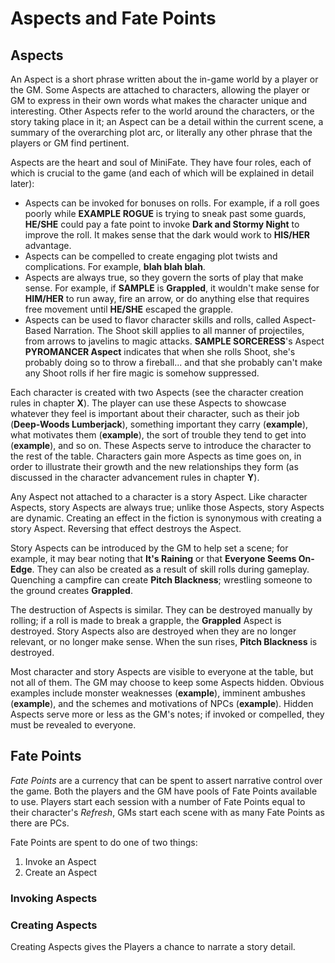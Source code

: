 # Aspects and Fate Points

## Aspects

An Aspect is a short phrase written about the in-game world by a player or the
GM. Some Aspects are attached to characters, allowing the player or GM to
express in their own words what makes the character unique and interesting.
Other Aspects refer to the world around the characters, or the story taking
place in it; an Aspect can be a detail within the current scene, a summary of
the overarching plot arc, or literally any other phrase that the players or GM
find pertinent.

Aspects are the heart and soul of MiniFate. They have four roles, each of
which is crucial to the game (and each of which will be explained in detail
later):

- Aspects can be invoked for bonuses on rolls. For example, if a roll goes
  poorly while **EXAMPLE ROGUE** is trying to sneak past some guards,
  **HE/SHE** could pay a fate point to invoke **Dark and Stormy Night** to
  improve the roll. It makes sense that the dark would work to **HIS/HER**
  advantage.
- Aspects can be compelled to create engaging plot twists and complications.
  For example, **blah blah blah**.
- Aspects are always true, so they govern the sorts of play that make sense.
  For example, if **SAMPLE** is **Grappled**, it wouldn't make sense for
  **HIM/HER** to run away, fire an arrow, or do anything else that requires
  free movement until **HE/SHE** escaped the grapple.
- Aspects can be used to flavor character skills and rolls, called
  Aspect-Based Narration. The Shoot skill applies to all manner of
  projectiles, from arrows to javelins to magic attacks. **SAMPLE
  SORCERESS**'s Aspect **PYROMANCER Aspect** indicates that when she rolls
  Shoot, she's probably doing so to throw a fireball... and that she probably
  can't make any Shoot rolls if her fire magic is somehow suppressed.

Each character is created with two Aspects (see the character creation rules
in chapter **X**). The player can use these Aspects to showcase whatever they
feel is important about their character, such as their job (**Deep-Woods
Lumberjack**), something important they carry (**example**), what motivates
them (**example**), the sort of trouble they tend to get into (**example**),
and so on. These Aspects serve to introduce the character to the rest of the
table. Characters gain more Aspects as time goes on, in order to illustrate
their growth and the new relationships they form (as discussed in the
character advancement rules in chapter **Y**).

Any Aspect not attached to a character is a story Aspect. Like character
Aspects, story Aspects are always true; unlike those Aspects, story Aspects
are dynamic. Creating an effect in the fiction is synonymous with creating a
story Aspect. Reversing that effect destroys the Aspect.

Story Aspects can be introduced by the GM to help set a scene; for example, it
may bear noting that **It's Raining** or that **Everyone Seems On-Edge**. They
can also be created as a result of skill rolls during gameplay. Quenching a
campfire can create **Pitch Blackness**; wrestling someone to the ground
creates **Grappled**.

The destruction of Aspects is similar. They can be destroyed manually by
rolling; if a roll is made to break a grapple, the **Grappled** Aspect is
destroyed. Story Aspects also are destroyed when they are no longer relevant,
or no longer make sense. When the sun rises, **Pitch Blackness** is destroyed.

Most character and story Aspects are visible to everyone at the table, but not
all of them. The GM may choose to keep some Aspects hidden.  Obvious examples
include monster weaknesses (**example**), imminent ambushes (**example**), and
the schemes and motivations of NPCs (**example**). Hidden Aspects serve more
or less as the GM's notes; if invoked or compelled, they must be revealed to
everyone.

## Fate Points

_Fate Points_ are a currency that can be spent to assert narrative control
over the game. Both the players and the GM have pools of Fate Points available
to use. Players start each session with a number of Fate Points equal to their
character's _Refresh_, GMs start each scene with as many Fate Points as there
are PCs.

Fate Points are spent to do one of two things:

1. Invoke an Aspect
2. Create an Aspect

### Invoking Aspects

### Creating Aspects

Creating Aspects gives the Players a chance to narrate a story detail.
